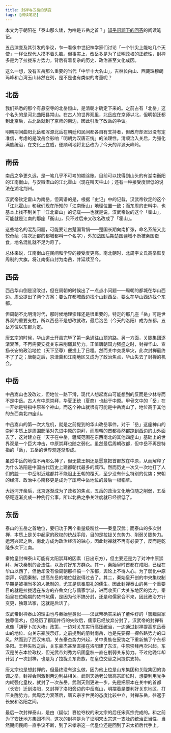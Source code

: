 ```yaml
---
title: 封禅与五岳的演变
tags: [阅读笔记]
---
```


本文为于朝阳在「泰山那么矮，为啥是五岳之首？」[知乎问题下的回答](https://www.zhihu.com/question/36468499/answer/1021858234)的阅读笔记。

五岳演变及其引发的争议，乍一看像中世纪神学家们讨论「一个针尖上能站几个天使」一样让现代人摸不着头脑。但事实上，改岳多是为了证明政权的正统性，封禅多是为了拉拢东方势力，背后有着复杂的历史、政治甚至文化成因。

这么一想，没有五岳那么重要的当代「中华十大名山」，吉林长白山、西藏珠穆朗玛峰和台湾玉山赫然在列，是不是也有类似的考量呢？

## 北岳

我们熟悉的那个有悬空寺的北岳恒山，是清朝才确定下来的。之前占有「北岳」这个名头的是河北曲阳县常山。在古人的世界观里，北岳应在京师以北，但明朝迁都到北京后，古北岳就到了京师的南边，因此引发了改岳的争议。

明朝期间曲阳北岳和浑源北岳在朝廷和民间都各自有支持者，但政府却迟迟没有定准信，考虑的是改岳会影响「明朝为汉唐正统」的法理性。清顺治入关后，为强化满族统治，在文化上立威，便顺利地将北岳改为了今天的浑源天峰岭。

<!--truncate-->

## 南岳

南岳之争更久远，是一笔几乎不可考的糊涂账。目前可以找得到山头的有湖南衡阳的江南衡山，与安徽潜山的江北霍山（现在叫天柱山）；还有一种接受度很低的说法在湖北荆州。

汉武帝钦定霍山为南岳，但离谱的是，根据「史记」中的记载，汉武帝钦定的这个「江北霍山」和我们现在所知的「江南衡山」地理位置一致；而东周的史料中，也基本上找不到关于「江北霍山」的记载——也就是说，汉武帝说的这个「霍山」，可能就是江南的那座「衡山」，只不过后来又改名改成了「霍山」。

这些地名的混乱问题，可能要让古楚国背锅——楚国长期向南扩张，命名系统又比较奇葩（每次迁都的都城都叫一个名字），外加战国后期楚国疆域不断被秦国蚕食，地名混乱就不足为奇了。

总体来说，江南衡山在民间和学界的接受度更高。南北朝时，北周宇文氏高举恢复周制的大旗，将江南衡山封为南岳，并延续至今。

## 西岳

西岳华山倒是没改过，但在周朝的时候出了一点点小问题——周朝的都城在华山西边。周公提出了两个方案：要么在都城西边找个山封西岳，要么在华山西边找个东都。

但周朝不比明清时代，那时候地理崇拜还是很重要的，特定的那几座「岳」可是世界观的重要支柱，所以西岳不是想改就改，最后洛邑（今天的洛阳）成为东都，五岳方位以东都为定。

唐玄宗的时候，华山道士开凿完毕了第一条通往山顶的路。另一方面，关陇集团逐渐衰落，不再需要安抚关东来削弱其势力。正值唐朝国力强盛之时，封禅华山、宣扬长安的政治地位（天下至尊）便提上了日程。然而关中突发旱灾，此次封禅最终不了了之；唐朝之后，京津冀和江南地区又成为了政治焦点，华山失去了封禅的机会。

## 中岳

中岳嵩山也没改过，但地位一路下滑，现代人想起嵩山可能想到的反而是少林寺而不是中岳。古人有中原崇拜，华夏正统（夏商）也起于中原。甲骨文中的「岳」在一开始是特指中原某个神山，而这个神山就很有可能是中岳嵩山了，地位高于其他的东西南北四座山。

中岳嵩山的第一次大危机，就是之前提到的华山改岳事件。对于「岳」这座神山的崇拜本质上是周围部落对先进中原的崇拜，而周朝的首都竟然都跑到西边的山外面去了，这对建立在「天子在中岳，疆域范围在东西南北的其他四座山」基础上的世界观是一个巨大冲击，中原崇拜也随之弱化。虽然最后周朝改都，但中岳不再是特指的「岳」，五岳的世界观逐渐形成。

虽然中岳的地位不再那么神了，但无数王朝还是愿意把首都放在中原，从而解释了为什么洛阳是中国古代历史上建都朝代最多的城市。然而历史一次又一次地打了人们的脸——中岳附近建都并不能阻止王朝的覆灭，至少没有什么特别的优势；宋朝的经济、政治中心南移更是成为了压垮中岳地位的最后一根稻草。

大运河开凿后，北京逐渐成为了政权的焦点，五岳的政治文化地位随之削弱，五岳祭祀逐渐变成一种例行公事，所以北岳之争关注度就已经很低了。

## 东岳

泰山的五岳之首地位，要归功于两个重量级粉丝——秦皇汉武；而泰山的多次封禅，本质上是关中起家的政权的统战手段，目的是拉拢关东势力、削弱关陇势力。运河兴起之后，南北方成为政治经济的轴心，因此封禅就不再有必要了，反而是乾隆多次下江南。

秦始皇封禅泰山可能有太阳崇拜的因素（日出东方），但主要还是为了对冲中原崇拜、解决秦制的合法性，以及讨好东方群众。其一，秦始皇时首都在咸阳，已经在华山以西了，但他却没有像周朝那样搞一个东都，舆论上不得人心。为了弱化中原崇拜，巩固秦制，提高东岳的地位就说得过去了。其二，秦始皇开创的中央集权制早期是被相当多的人抵制的，尤其是信奉周礼的儒生。因此封禅泰山的另一个重要目的就是拉拢远在东方的齐鲁文化与儒家学派，进而收买广大关东地区的势力。秦始皇在位晚期的焚书坑儒，是因为他不搞分封，还是和儒家合不来，因此政治方针变更，独尊法家，这就是后话了。

汉武帝封禅泰山的理由也与秦始皇类似——汉武帝确实采纳了董仲舒的「罢黜百家独尊儒术」，但经历了郡国并行的失败后，儒家已经放弃分封了。汉武帝的封禅有点像「胡萝卜加大棒」政策，一边对关东实行高压统治，一边通过封禅提高东岳泰山的地位、向关东豪族示好。之前提到的册封南岳，也是先要探一探各路势力的口风。然而到了西汉末期，关东豪杰势力兴起，关中贵族在妥协之下重新搞了个东都洛阳。王莽失败之后，关东豪杰甚至直接在洛阳建了东汉，中原崇拜再次兴起。东汉是关东本位政权，但光武帝刘秀为巩固皇权一直在削弱关东势力。不过他晚年却计划了一次封禅，也是为了拉拢关东贵族，在皇位交替之间提供支持。

唐太宗也是想封禅的，但最终没有这么做，因为他上位是山东集团和关陇集团的协调之举，封禅会刺激到两边利益相关。武则天她老公唐高宗即位时，想要利用党争内耗强化皇权，就封了一次东岳。武则天则更进一步，先是把原本在关中的首都（长安）迁到洛阳，又封禅了洛阳旁边的中岳嵩山，明摆着是要利好关东地区，打压关陇势力。武周势力衰落后，唐玄宗李世民的态度比较中立，封禅东岳，往返于长安和洛阳之间。

最后一次封禅泰山，是由（疑似）篡位夺权的宋太宗的后任宋真宗完成的。和之前为了安抚地方集团不同，这次的封禅是为了证明宋太宗这一支脉的统治正当性，当然期间民间一直争议不断，到了宋孝宗这一代皇位还是回到了宋太祖后代手上。

